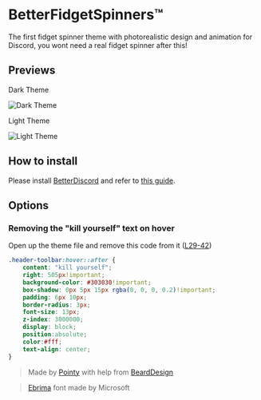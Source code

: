 # BetterFidgetSpinners™
The first fidget spinner theme with photorealistic design and animation for Discord, you wont need a real fidget spinner after this!

## Previews
Dark Theme

![Dark Theme](http://i.imgur.com/nA1TIaE.gif)

Light Theme

![Light Theme](http://i.imgur.com/AvnDffh.gif)

## How to install
Please install [BetterDiscord](http://betterdiscord.net) and refer to [this guide](https://github.com/Jiiks/BetterDiscordApp/wiki/Themes#how-to-add-a-theme).

## Options
### Removing the "kill yourself" text on hover
Open up the theme file and remove this code from it ([L29-42](https://github.com/PointyDev/bd-betterfidgetspinners/blob/master/BetterFidgetSpinners.theme.css#L29-L42))
```css
.header-toolbar:hover::after {
    content: "kill yourself";
    right: 505px!important;
    background-color: #303030!important;
    box-shadow: 0px 5px 15px rgba(0, 0, 0, 0.2)!important;
    padding: 6px 10px;
    border-radius: 3px;
    font-size: 13px;
    z-index: 3000000;
    display: block;
    position:absolute;
    color:#fff;
    text-align: center;
}
```

> Made by [Pointy](https://github.com/PointyDev) with help from [BeardDesign](https://github.com/BeardDesign1)

> [Ebrima](https://www.microsoft.com/typography/fonts/font.aspx?FMID=2114) font made by Microsoft
